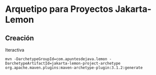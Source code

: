 # Arquetipo para Proyectos Jakarta-Lemon

## Creación
Iteractiva
```
mvn -DarchetypeGroupId=com.apuntesdejava.lemon -DarchetypeArtifactId=jakarta-lemon-project-archetype org.apache.maven.plugins:maven-archetype-plugin:3.1.2:generate
```